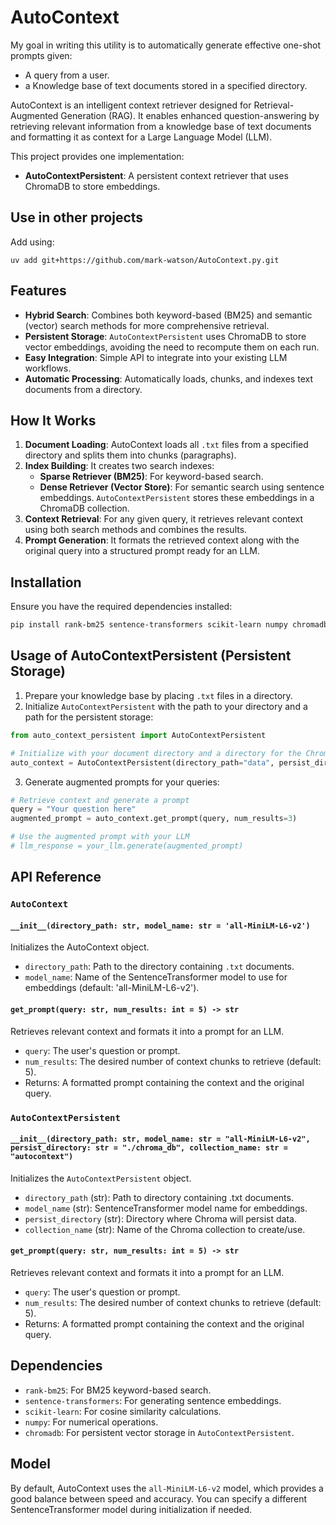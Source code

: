 # AutoContext

My goal in writing this utility is to automatically generate effective one-shot prompts given:
- A query from a user.
- a Knowledge base of text documents stored in a specified directory.

AutoContext is an intelligent context retriever designed for Retrieval-Augmented Generation (RAG). It enables enhanced question-answering by retrieving relevant information from a knowledge base of text documents and formatting it as context for a Large Language Model (LLM).

This project provides one implementation:
- **AutoContextPersistent**: A persistent context retriever that uses ChromaDB to store embeddings.

## Use in other projects

Add using:

    uv add git+https://github.com/mark-watson/AutoContext.py.git
    
## Features

- **Hybrid Search**: Combines both keyword-based (BM25) and semantic (vector) search methods for more comprehensive retrieval.
- **Persistent Storage**: `AutoContextPersistent` uses ChromaDB to store vector embeddings, avoiding the need to recompute them on each run.
- **Easy Integration**: Simple API to integrate into your existing LLM workflows.
- **Automatic Processing**: Automatically loads, chunks, and indexes text documents from a directory.

## How It Works

1. **Document Loading**: AutoContext loads all `.txt` files from a specified directory and splits them into chunks (paragraphs).
2. **Index Building**: It creates two search indexes:
   - **Sparse Retriever (BM25)**: For keyword-based search.
   - **Dense Retriever (Vector Store)**: For semantic search using sentence embeddings. `AutoContextPersistent` stores these embeddings in a ChromaDB collection.
3. **Context Retrieval**: For any given query, it retrieves relevant context using both search methods and combines the results.
4. **Prompt Generation**: It formats the retrieved context along with the original query into a structured prompt ready for an LLM.

## Installation

Ensure you have the required dependencies installed:

```bash
pip install rank-bm25 sentence-transformers scikit-learn numpy chromadb
```

## Usage of AutoContextPersistent (Persistent Storage)

1. Prepare your knowledge base by placing `.txt` files in a directory.
2. Initialize `AutoContextPersistent` with the path to your directory and a path for the persistent storage:

```python
from auto_context_persistent import AutoContextPersistent

# Initialize with your document directory and a directory for the ChromaDB database
auto_context = AutoContextPersistent(directory_path="data", persist_directory="./chroma_db")
```

3. Generate augmented prompts for your queries:

```python
# Retrieve context and generate a prompt
query = "Your question here"
augmented_prompt = auto_context.get_prompt(query, num_results=3)

# Use the augmented prompt with your LLM
# llm_response = your_llm.generate(augmented_prompt)
```

## API Reference

### `AutoContext`

#### `__init__(directory_path: str, model_name: str = 'all-MiniLM-L6-v2')`

Initializes the AutoContext object.

- `directory_path`: Path to the directory containing `.txt` documents.
- `model_name`: Name of the SentenceTransformer model to use for embeddings (default: 'all-MiniLM-L6-v2').

#### `get_prompt(query: str, num_results: int = 5) -> str`

Retrieves relevant context and formats it into a prompt for an LLM.

- `query`: The user's question or prompt.
- `num_results`: The desired number of context chunks to retrieve (default: 5).
- Returns: A formatted prompt containing the context and the original query.

### `AutoContextPersistent`

#### `__init__(directory_path: str, model_name: str = "all-MiniLM-L6-v2", persist_directory: str = "./chroma_db", collection_name: str = "autocontext")`

Initializes the `AutoContextPersistent` object.

- `directory_path` (str): Path to directory containing .txt documents.
- `model_name` (str): SentenceTransformer model name for embeddings.
- `persist_directory` (str): Directory where Chroma will persist data.
- `collection_name` (str): Name of the Chroma collection to create/use.

#### `get_prompt(query: str, num_results: int = 5) -> str`

Retrieves relevant context and formats it into a prompt for an LLM.

- `query`: The user's question or prompt.
- `num_results`: The desired number of context chunks to retrieve (default: 5).
- Returns: A formatted prompt containing the context and the original query.


## Dependencies

- `rank-bm25`: For BM25 keyword-based search.
- `sentence-transformers`: For generating sentence embeddings.
- `scikit-learn`: For cosine similarity calculations.
- `numpy`: For numerical operations.
- `chromadb`: For persistent vector storage in `AutoContextPersistent`.

## Model

By default, AutoContext uses the `all-MiniLM-L6-v2` model, which provides a good balance between speed and accuracy. You can specify a different SentenceTransformer model during initialization if needed.
